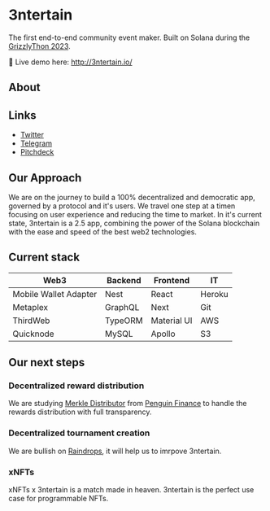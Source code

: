 # 3ntertain
The first end-to-end community event maker.
Built on Solana during the [GrizzlyThon 2023](https://solana.com/grizzlython).

🏁 Live demo here: http://3ntertain.io/

## About


## Links
- [Twitter](https://twitter.com/3ntertain_io)
- [Telegram](https://t.me/Entertain_io)
- [Pitchdeck](https://3ntertain.io/pitchdeck.pdf)

## Our Approach
We are on the journey to build a 100% decentralized and democratic app, governed by a protocol and it's users. We travel one step at a timen focusing on user experience and reducing the time to market. In it's current state, 3ntertain is a 2.5 app, combining the power of the Solana blockchain with the ease and speed of the best web2 technologies.

## Current stack

| Web3        | Backend           | Frontend  |  IT  |
| ------------- |-------------| -----|  -----|
|  Mobile Wallet Adapter  | Nest | React | Heroku |
| Metaplex      | GraphQL      |   Next | Git |
| ThirdWeb | TypeORM     |    Material UI | AWS |
| Quicknode | MySQL     |    Apollo | S3 |


## Our next steps
### Decentralized reward distribution
We are studying [Merkle Distributor](https://github.com/pngfi/merkle-distributor) from [Penguin Finance](https://github.com/pngfi) to handle the rewards distribution with full transparency.

### Decentralized tournament creation
We are bullish on [Raindrops](https://docs.raindrops.xyz/), it will help us to imrpove 3ntertain.

### xNFTs
xNFTs x 3ntertain is a match made in heaven. 3ntertain is the perfect use case for programmable NFTs.







